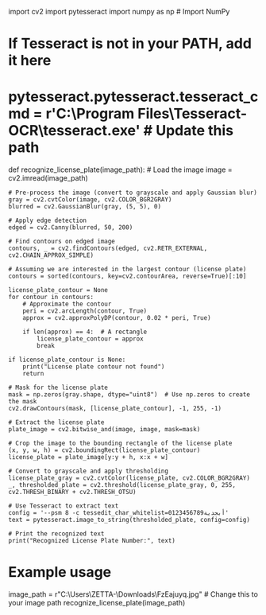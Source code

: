 import cv2
import pytesseract
import numpy as np  # Import NumPy

# If Tesseract is not in your PATH, add it here
# pytesseract.pytesseract.tesseract_cmd = r'C:\Program Files\Tesseract-OCR\tesseract.exe'  # Update this path

def recognize_license_plate(image_path):
    # Load the image
    image = cv2.imread(image_path)

    # Pre-process the image (convert to grayscale and apply Gaussian blur)
    gray = cv2.cvtColor(image, cv2.COLOR_BGR2GRAY)
    blurred = cv2.GaussianBlur(gray, (5, 5), 0)

    # Apply edge detection
    edged = cv2.Canny(blurred, 50, 200)

    # Find contours on edged image
    contours, _ = cv2.findContours(edged, cv2.RETR_EXTERNAL, cv2.CHAIN_APPROX_SIMPLE)

    # Assuming we are interested in the largest contour (license plate)
    contours = sorted(contours, key=cv2.contourArea, reverse=True)[:10]

    license_plate_contour = None
    for contour in contours:
        # Approximate the contour
        peri = cv2.arcLength(contour, True)
        approx = cv2.approxPolyDP(contour, 0.02 * peri, True)

        if len(approx) == 4:  # A rectangle
            license_plate_contour = approx
            break

    if license_plate_contour is None:
        print("License plate contour not found")
        return

    # Mask for the license plate
    mask = np.zeros(gray.shape, dtype="uint8")  # Use np.zeros to create the mask
    cv2.drawContours(mask, [license_plate_contour], -1, 255, -1)

    # Extract the license plate
    plate_image = cv2.bitwise_and(image, image, mask=mask)

    # Crop the image to the bounding rectangle of the license plate
    (x, y, w, h) = cv2.boundingRect(license_plate_contour)
    license_plate = plate_image[y:y + h, x:x + w]

    # Convert to grayscale and apply thresholding
    license_plate_gray = cv2.cvtColor(license_plate, cv2.COLOR_BGR2GRAY)
    _, thresholded_plate = cv2.threshold(license_plate_gray, 0, 255, cv2.THRESH_BINARY + cv2.THRESH_OTSU)

    # Use Tesseract to extract text
    config = '--psm 8 -c tessedit_char_whitelist=0123456789أبجدية'
    text = pytesseract.image_to_string(thresholded_plate, config=config)

    # Print the recognized text
    print("Recognized License Plate Number:", text)

# Example usage
image_path = r"C:\Users\ZETTA-\Downloads\FzEajuyq.jpg"  # Change this to your image path
recognize_license_plate(image_path)
